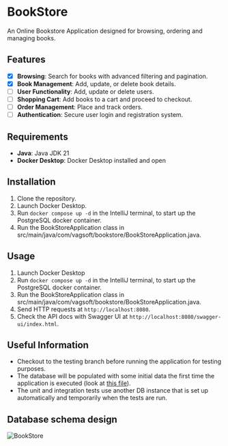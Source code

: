 # BookStore

An Online Bookstore Application designed for browsing, ordering and managing books.

## Features
- [x] **Browsing**: Search for books with advanced filtering and pagination.
- [x] **Book Management**: Add, update, or delete book details.
- [ ] **User Functionality**: Add, update or delete users.
- [ ] **Shopping Cart**: Add books to a cart and proceed to checkout.
- [ ] **Order Management**: Place and track orders.
- [ ] **Authentication**: Secure user login and registration system.

## Requirements
- **Java**: Java JDK 21
- **Docker Desktop**: Docker Desktop installed and open

## Installation
1. Clone the repository.
2. Launch Docker Desktop.
3. Run ```docker compose up -d``` in the IntelliJ terminal, to start up the PostgreSQL docker container.
4. Run the BookStoreApplication class in src/main/java/com/vagsoft/bookstore/BookStoreApplication.java.

## Usage
1. Launch Docker Desktop
2. Run ```docker compose up -d``` in the IntelliJ terminal, to start up the PostgreSQL docker container.
3. Run the BookStoreApplication class in src/main/java/com/vagsoft/bookstore/BookStoreApplication.java.
4. Send HTTP requests at ```http://localhost:8080```.
5. Check the API docs with Swagger UI at ```http://localhost:8080/swagger-ui/index.html```.

## Useful Information
- Checkout to the testing branch before running the application for testing purposes.
- The database will be populated with some initial data the first time the application is executed (look at [this file](src/main/resources/db/migrations/dev/V1_0_1__initial_data.sql)).
- The unit and integration tests use another DB instance that is set up automatically and temporarily when the tests are run.
  
## Database schema design
![BookStore](https://github.com/user-attachments/assets/7b89aeef-96d8-4ff0-bd61-542f3fd31a2c)
